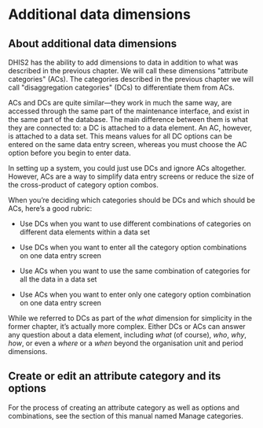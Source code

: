 # Additional data dimensions

<!--DHIS2-SECTION-ID:additional_data_dimensions-->

## About additional data dimensions

DHIS2 has the ability to add dimensions to data in addition to what was
described in the previous chapter. We will call these dimensions
"attribute categories" (ACs). The categories described in the previous
chapter we will call "disaggregation categories" (DCs) to differentiate
them from ACs.

ACs and DCs are quite similar—they work in much the same way, are
accessed through the same part of the maintenance interface, and exist
in the same part of the database. The main difference between them is
what they are connected to: a DC is attached to a data element. An AC,
however, is attached to a data set. This means values for all DC options
can be entered on the same data entry screen, whereas you must choose
the AC option before you begin to enter data.

In setting up a system, you could just use DCs and ignore ACs
altogether. However, ACs are a way to simplify data entry screens or
reduce the size of the cross-product of category option combos.

When you’re deciding which categories should be DCs and which should be
ACs, here’s a good rubric:

  - Use DCs when you want to use different combinations of categories on
    different data elements within a data set

  - Use DCs when you want to enter all the category option combinations
    on one data entry screen

  - Use ACs when you want to use the same combination of categories for
    all the data in a data set

  - Use ACs when you want to enter only one category option combination
    on one data entry screen

While we referred to DCs as part of the *what* dimension for simplicity
in the former chapter, it’s actually more complex. Either DCs or ACs can
answer any question about a data element, including *what* (of course),
*who*, *why*, *how*, or even a *where* or a *when* beyond the
organisation unit and period dimensions.

## Create or edit an attribute category and its options

For the process of creating an attribute category as well as options and
combinations, see the section of this manual named Manage categories.
